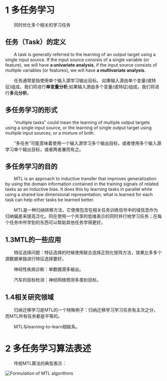 # 1 多任务学习
&emsp;&emsp;同时优化多个相关的学习任务
## 任务（Task）的定义
&emsp;&emsp;A task is generally referred to the learning of an output target using a single input source. If the input source consists of a single variable (or feature), we will have **a univariate analysis**, if the input source consists of multiple variables (or features), we will have **a multivariate analysis**.

&emsp;&emsp;任务通常是指使用单个输入源学习输出目标。
如果输入源由单个变量(或特征)组成，我们将进行**单变量分析**;如果输入源由多个变量(或特征)组成，我们将进行**多元分析**。
## 多任务学习的形式
&emsp;&emsp;“multiple tasks” could mean the learning of multiple output targets using a single input source, or the learning of single output target using multiple input sources, or a mixture of both.

&emsp;&emsp;“多任务”可能意味着使用一个输入源学习多个输出目标，或者使用多个输入源学习单个输出目标，或者两者兼而有之。
## 多任务学习的目的
&emsp;&emsp;MTL is an approach to inductive transfer that improves generalization by using the domain information contained in the training signals of related tasks as an inductive bias. It does this by learning tasks in parallel while using a shared low dimensional representation; what is learned for each task can help other tasks be learned better.

&emsp;&emsp;MTL是一种归纳转移方法，它使用包含在相关任务训练信号中的域信息作为归纳偏差来提高泛化。同在使用一个共享的低维表示的同时并行地学习任务；在每个任务中所学到的东西可以帮助其他任务学得更好。
## 1.3MTL的一些应用
&emsp;&emsp;特征选择问题：特征选择的时候使用联合选择正则化矩阵方法，效果比多多个源数据单独进行特征选择要好。

&emsp;&emsp;神经性疾病诊断：单数据源多输出。

&emsp;&emsp;汽车的目标检测：神经网络预测多类别目标。
## 1.4相关研究领域
&emsp;&emsp;归纳迁移学习是MTL的一个特殊例子：归纳迁移学习学习任务有主次之分，而MTL所有任务都是平等的。

&emsp;&emsp;MTL与learning-to-learn相联系。
# 2 多任务学习算法表述
&emsp;&emsp;传统MTL算法的典型表示：

![Formulation of MTL algorithms](https://i.imgur.com/8daFzTA.png)


